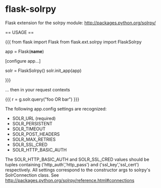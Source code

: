 flask-solrpy
============

Flask extension for the solrpy module: http://packages.python.org/solrpy/

== USAGE ==

{{{
from flask import Flask
from flask.ext.solrpy import FlaskSolrpy 

app = Flask(__name__)

[configure app...]

solr = FlaskSolrpy()
solr.init_app(app)

}}}

... then in your request contexts

{{{
r = g.solr.query("foo OR bar")
}}}

The following app.config settings are recognized:
* SOLR_URL (required)
* SOLR_PERSISTENT
* SOLR_TIMEOUT
* SOLR_POST_HEADERS
* SOLR_MAX_RETRIES
* SOLR_SSL_CRED
* SOLR_HTTP_BASIC_AUTH

The SOLR_HTTP_BASIC_AUTH and SOLR_SSL_CRED values should be tuples containing
('http_auth','http_pass') and ('ssl_key','ssl_cert') respectively. All settings
correspond to the constructor args to solrpy's SolrConnection class. See
http://packages.python.org/solrpy/reference.html#connections
